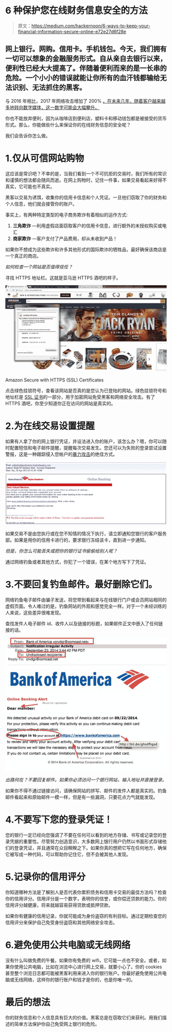 # 6 种保护您在线财务信息安全的方法

> 原文：<https://medium.com/hackernoon/6-ways-to-keep-your-financial-information-secure-online-e72e27d6f28e>

## 网上银行。网购。信用卡。手机钱包。今天，我们拥有一切可以想象的金融服务形式。自从亲自去银行以来，便利性已经大大提高了。伴随着便利而来的是一长串的危险。一个小小的错误就能让你所有的血汗钱都输给无法识别、无法抓住的黑客。

与 2016 年相比，2017 年网络攻击增加了 200% [。在未来几年，随着客户越来越多地转向数字媒体，这一数字可能会大幅攀升。](https://revisionlegal.com/data-breach/2017-security-breaches/)

你也不能放弃便利，因为从咖啡店到便利店，塑料卡和移动钱包都是被接受的货币形式。那么，你能做些什么来保证你的在线财务信息的安全呢？

我们会告诉你怎么做。

# 1.仅从可信网站购物

这应该是常识吧？不幸的是，当我们看到一个不可抗拒的交易时，我们所有的常识和谨慎的想法都会随风而逝。在网上购物时，记住一件事，如果交易看起来好得不真实，它可能也不真实。

黑客以交易为诱饵，收集你的信用卡信息和个人凭证。一旦他们窃取了你的财务和个人信息，他们就会接管你的账户。

事实上，有两种特定类型的电子商务欺诈有着相似的运作方式:

1.  **三角欺诈** —利用虚假店面窃取客户的信用卡信息，进行额外的未授权购买或电汇
2.  **商家欺诈** —客户支付了产品费用，却从未收到产品！

如果你不想成为这些欺诈和许多其他形式的国际欺诈的牺牲品，最好确保该商店是一个真正的商店。

*如何检查一个网站是否值得信任？*

寻找 HTTPS 地址栏。这就是亚马逊 HTTPS 酒吧的样子。

![](img/4fc0939dd7acc3c07c1e168625095c42.png)

Amazon Secure with HTTPS (SSL) Certificates

点击绿色挂锁符号，查看该网站是否真的是您认为已登陆的网站。绿色挂锁符号和地址栏是 [SSL 证书](https://www.ssl2buy.com/)的一部分，用于加密网站免受黑客和网络安全攻击。有了 HTTPS 酒吧，你至少知道你正在访问的网站是真实的。

# 2.为在线交易设置提醒

如果有人拿了你的网上银行凭证，并设法进入你的账户，该怎么办？嗯，你可以随时配置短信和电子邮件提醒，提醒每次交易发生。您还可以为失败的登录尝试设置警报，这是一种跟踪侵入您帐户的[暴力攻击](https://www.techopedia.com/definition/18091/brute-force-attack)的绝佳方式。

![](img/2e96ef14351e17bc949af1366d43b29c.png)

如果交易不是由您执行或在您不知情的情况下执行，请立即通知您银行的客户服务部。如果是用你的信用卡进行的，要求银行冻结该卡，直到进一步通知。

*但是，你怎么可能丢失或把你的银行证书偷偷给别人呢？*

通过网络钓鱼或者其他方式，你犯了一个错误，在某个地方写下了凭证。

# 3.不要回复钓鱼邮件。最好删除它们。

网络钓鱼电子邮件由骗子发送，将您带到看起来与在线银行门户或会员网站相同的虚假页面。令人难过的是，钓鱼网站的外观和感觉完全一样。对于一个未经训练的人来说，这些差异很难发现。

查找发件人电子邮件 id、收件人以及链接的标题，如果邮件正文中嵌入了任何链接的话。

![](img/687f33ed36064c3da67cf2c27e0dac51.png)

*出路何在？不要回复邮件。如果你必须访问一个银行网站，输入地址并直接登录。*

如果你不得不通过链接访问，请确保网站的拼写、邮件的发件人都是真实的。钓鱼邮件看起来和原始邮件一模一样，但是有一些漏洞，只要花点力气就能发现。

# 4.不要写下您的登录凭证！

您的银行一定已经向您强调了不要在任何可以看到的地方存储、书写或记录您的登录凭据的重要性。尽管努力创造意识，大多数网上银行用户仍然以书面形式存储他们的登录凭证，并且通常在众目睽睽之下。如果你真的想把它写在任何地方，确保它被写成一种代码，可以帮助你记住它，但不会被其他人发现。

# 5.记录你的信用评分

你知道哪种方法是了解别人是否代表你累积债务和信用卡交易的最佳方法吗？检查你的信用评分。信用评分是一个数字，表明你的信誉，或你偿还贷款的能力。你的信用评分越健康，将来就越容易获得贷款或抵押贷款。

如果你有健康的信用记录，你就可能成为身份盗窃的有利目标。通过定期检查您的信用评分来保护自己免受身份盗窃和其他网络安全攻击。

# 6.避免使用公共电脑或无线网络

没有什么叫做免费的午餐。如果你有免费的 wifi，它可能一点也不安全。或者，如果你使用公共电脑，比如在浏览中心进行网上交易，就要小心了。你的 cookies 甚至整个浏览日志都可能被黑客利用来进入你的银行账户。你最好避免使用公共电脑或无线网络，这样你的银行账户和钱才是你的，也是你唯一的。

# 最后的想法

你的财务信息和个人信息具有巨大的价值。黑客总是在窃取它们来获利。用我们描述的简单方法保护你自己免受网上银行的危险。